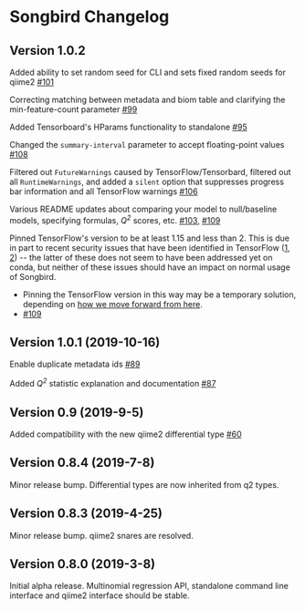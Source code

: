 # Songbird Changelog

## Version 1.0.2
Added ability to set random seed for CLI and sets fixed random seeds for qiime2 [#101](https://github.com/biocore/songbird/pull/101)

Correcting matching between metadata and biom table and clarifying the min-feature-count parameter [#99](https://github.com/biocore/songbird/pull/99)

Added Tensorboard's HParams functionality to standalone [#95](https://github.com/biocore/songbird/pull/95)

Changed the `summary-interval` parameter to accept floating-point values [#108](https://github.com/biocore/songbird/pull/108)

Filtered out `FutureWarnings` caused by TensorFlow/Tensorbard, filtered out all `RuntimeWarnings`, and added a `silent` option that suppresses progress bar information and all TensorFlow warnings [#106](https://github.com/biocore/songbird/pull/106)

Various README updates about comparing your model to null/baseline models,
specifying formulas, _Q<sup>2</sup>_ scores, etc.
[#103](https://github.com/biocore/songbird/pull/103),
[#109](https://github.com/biocore/songbird/pull/109)

Pinned TensorFlow's version to be at least 1.15 and less than 2. This is due in
part to recent security issues that have been identified in TensorFlow
([1](https://github.com/tensorflow/tensorflow/blob/master/tensorflow/security/advisory/tfsa-2019-002.md),
[2](https://github.com/tensorflow/tensorflow/blob/master/tensorflow/security/advisory/tfsa-2020-001.md)) -- the latter of these does not seem to have been addressed yet on conda, but neither of these issues should have an impact on normal usage of Songbird.

  - Pinning the TensorFlow version in this way may be a temporary solution, depending on [how we move forward from here](https://github.com/biocore/songbird/issues/110).
  - [#109](https://github.com/biocore/songbird/pull/109)

## Version 1.0.1 (2019-10-16)
Enable duplicate metadata ids [#89](https://github.com/biocore/songbird/pull/89)

Added _Q<sup>2</sup>_ statistic explanation and documentation [#87](https://github.com/biocore/songbird/pull/87)

## Version 0.9 (2019-9-5)
Added compatibility with the new qiime2 differential type [#60](https://github.com/biocore/songbird/pull/60)

## Version 0.8.4 (2019-7-8)

Minor release bump. Differential types are now inherited from q2 types.

## Version 0.8.3 (2019-4-25)

Minor release bump. qiime2 snares are resolved.

## Version 0.8.0 (2019-3-8)

Initial alpha release. Multinomial regression API, standalone command line interface and qiime2 interface should be stable.
